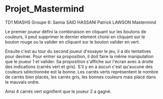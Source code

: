 # Projet_Mastermind
TD1 MIASHS
Groupe 6:
Samia SAID HASSANI
Patrick LAWSON
Mastermind

Le premier joueur défini la combinaison en cliquant sur les boutons de couleurs, il peut supprimer le dernier element
choisi en cliquant sur le bouton rouge ou la valider en cliquant sur le bouton valider en vert.

Ensuite c'est au tour du second joueur d'essayer le jeu, il a dix tentatives pour deviner.
Pour entrer sa proposition, il doit faire la même manipulation que le joueur 1 et valider.
Sa proposition s'affiche sur l'écran avec à droite des indications (carrés vert et gris).
S'il y en a aucun c'est qu'aucune des couleurs sélectionnée est la bonne.
Les carrés verts représentent le nombre de carrés bien placés, les carrés gris, les bonnes couleurs mais placé dans 
le mauvais ordre.

Ainsi 4 carrés vert signifient que le joueur 2 a gagné.
